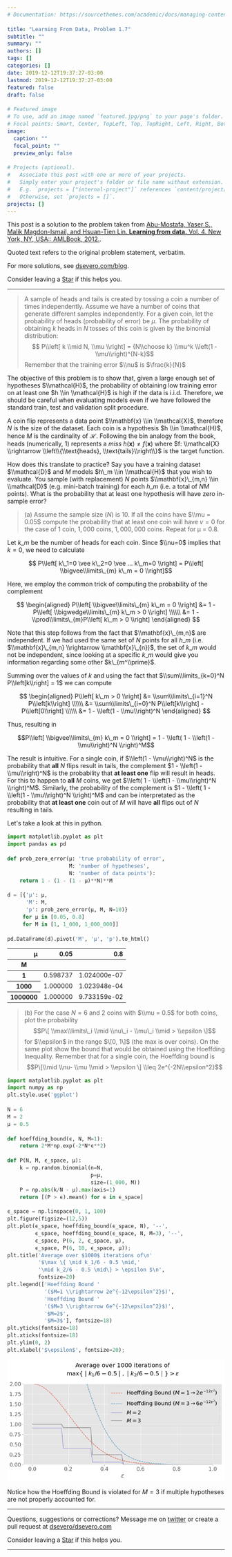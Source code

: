 ```yaml
---
# Documentation: https://sourcethemes.com/academic/docs/managing-content/

title: "Learning From Data, Problem 1.7"
subtitle: ""
summary: ""
authors: []
tags: []
categories: []
date: 2019-12-12T19:37:27-03:00
lastmod: 2019-12-12T19:37:27-03:00
featured: false
draft: false

# Featured image
# To use, add an image named `featured.jpg/png` to your page's folder.
# Focal points: Smart, Center, TopLeft, Top, TopRight, Left, Right, BottomLeft, Bottom, BottomRight.
image:
  caption: ""
  focal_point: ""
  preview_only: false

# Projects (optional).
#   Associate this post with one or more of your projects.
#   Simply enter your project's folder or file name without extension.
#   E.g. `projects = ["internal-project"]` references `content/project/deep-learning/index.md`.
#   Otherwise, set `projects = []`.
projects: []
---
```


This post is a solution to the problem taken from [Abu-Mostafa, Yaser S., Malik Magdon-Ismail, and Hsuan-Tien Lin. **Learning from data.** Vol. 4. New York, NY, USA:: AMLBook, 2012.](http://www.amlbook.com).

Quoted text refers to the original problem statement, verbatim. 

For more solutions, see [dsevero.com/blog](/blog).

Consider leaving a <span style="text-shadow: none;"><a class="github-button" href="https://github.com/dsevero/dsevero.com" data-icon="octicon-star" data-size="small" data-show-count="true" aria-label="Star this on GitHub">Star</a><script async defer src="https://buttons.github.io/buttons.js"></script></span> if this helps you.

---

> A sample of heads and tails is created by tossing a coin a number of times independently. Assume we have a number of coins that generate different samples independently. For a given coin, let the probability of heads (probability of error) be $\mu$. The probability of obtaining $k$ heads in $N$ tosses of this coin is given by the binomial distribution:
> $$ P\\left[ k \\mid N, \\mu \\right] = {N\\choose k} \\mu^k \\left(1 - \\mu\\right)^{N-k}$$
> Remember that the training error $\\nu$ is $\frac{k}{N}$

The objective of this problem is to show that, given a large enough set of hypotheses $\\mathcal{H}$, the probability of obtaining low training error on at least one $h \\in \\mathcal{H}$ is high if the data is i.i.d. Therefore, we should be careful when evaluating models even if we have followed the standard train, test and validation split procedure.

A coin flip represents a data point $\\mathbf{x} \\in \\mathcal{X}$, therefore $N$ is the size of the dataset. Each coin is a hypothesis $h \\in \\mathcal{H}$, hence $M$ is the cardinality of $\mathcal{H}$. Following the bin analogy from the book, heads (numerically, $1$) represents a _miss_ $h(\mathbf{x}) \neq f(\mathbf{x})$ where $f: \\mathcal{X} \\rightarrow \\left\\{\\text{heads}, \\text{tails}\\right\\}$ is the target function.

How does this translate to practice? Say you have a training dataset $\\mathcal{D}$ and $M$ models $h\_m \\in \\mathcal{H}$ that you wish to evaluate. You sample (with replacement) $N$ points $\\mathbf{x}\_{m,n} \\in \\mathcal{D}$ (e.g. mini-batch training) for each $h\_m$ (i.e. a total of $NM$ points). What is the probability that at least one hypothesis will have zero in-sample error?

> (a) Assume the sample size $(N)$ is $10$. If all the coins have $\\mu = 0.05$ compute the probability that at least one coin will have $v = 0$ for the case of $1$ coin, $1,000$ coins, $1,000,000$ coins. Repeat for μ = 0.8.

Let $k\_m$ be the number of heads for each coin. Since $\\nu=0$ implies that $k=0$, we need to calculate

$$ P\\left[ k\_1=0 \vee k\_2=0 \vee ... k\_m=0 \\right] = P\\left[ \\bigvee\\limits\_{m} k\_m = 0 \\right]$$

Here, we employ the common trick of computing the probability of the complement

$$
\begin{aligned}
  P\\left[ \\bigvee\\limits\_{m} k\_m = 0 \\right] &= 1 - P\\left[ \\bigwedge\\limits\_{m} k\_m > 0 \\right] \\\\\\
                                                   &= 1 - \\prod\\limits\_{m}P\\left[ k\_m > 0 \\right]
\end{aligned}
$$

Note that this step follows from the fact that $\\mathbf{x}\_{m,n}$ are independent. If we had used the same set of $N$ points for all $h\_m$ (i.e. $\\mathbf{x}\_{m,n} \\rightarrow \\mathbf{x}\_{n})$, the set of $k\_m$ would not be independent, since looking at a specific $k\_m$ would give you information regarding some other $k\_{m^\\prime}$.

Summing over the values of $k$ and using the fact that $\\sum\\limits_{k=0}^N P\\left[k\\right] = 1$ we can compute 

$$
\begin{aligned}
  P\\left[ k\_m > 0 \\right] &= \\sum\\limits\_{i=1}^N P\\left[k\\right] \\\\\\
                             &= \\sum\\limits\_{i=0}^N P\\left[k\\right] - P\\left[0\\right] \\\\\\
                             &= 1 - \\left(1 - \\mu\\right)^N
\end{aligned}
$$

Thus, resulting in

$$P\\left[ \\bigvee\\limits\_{m} k\_m = 0 \\right] = 1 - \\left(  1 - \\left(1 - \\mu\\right)^N \\right)^M$$

The result is intuitive. For a single coin, if $\\left(1 - \\mu\\right)^N$ is the probability that **all** $N$ flips result in tails, the complement $1 - \\left(1 - \\mu\\right)^N$ is the probability that **at least one** flip will result in heads. For this to happen to **all** $M$ coins, we get $\\left(  1 - \\left(1 - \\mu\\right)^N \\right)^M$. Similarly, the probability of the complement is $1 - \\left(  1 - \\left(1 - \\mu\\right)^N \\right)^M$ and can be interpretated as the probability that **at least one** coin out of $M$ will have **all** flips out of $N$ resulting in tails.

Let's take a look at this in python.

```python
import matplotlib.pyplot as plt
import pandas as pd

def prob_zero_error(μ: 'true probability of error',
                    M: 'number of hypotheses',
                    N: 'number of data points'):
    return 1 - (1 - (1 - μ)**N)**M

d = [{'μ': μ, 
      'M': M, 
      'p': prob_zero_error(μ, M, N=10)} 
     for μ in [0.05, 0.8] 
     for M in [1, 1_000, 1_000_000]]

pd.DataFrame(d).pivot('M', 'μ', 'p').to_html()
```

<table>
  <thead>
    <tr style="text-align: right;">
      <th>μ</th>
      <th>0.05</th>
      <th>0.8</th>
    </tr>
    <tr>
      <th>M</th>
      <th></th>
      <th></th>
    </tr>
  </thead>
  <tbody>
    <tr>
      <th>1</th>
      <td>0.598737</td>
      <td>1.024000e-07</td>
    </tr>
    <tr>
      <th>1000</th>
      <td>1.000000</td>
      <td>1.023948e-04</td>
    </tr>
    <tr>
      <th>1000000</th>
      <td>1.000000</td>
      <td>9.733159e-02</td>
    </tr>
  </tbody>
</table>

> (b) For the case $N = 6$ and $2$ coins with $\\mu = 0.5$ for both coins, plot the probability $$P\[ \\max\\limits\_i \\mid \\nu\_i - \\mu\_i \\mid > \\epsilon \]$$ for $\\epsilon$ in the range $\[0, 1\]$ (the max is over coins). On the same plot show the bound that would be obtained using the Hoeffding Inequality. Remember that for a single coin, the Hoeffding bound is $$P\[\\mid \\nu- \\mu \\mid > \\epsilon \] \\leq 2e^{-2N\\epsilon^2}$$

```python
import matplotlib.pyplot as plt
import numpy as np
plt.style.use('ggplot')

N = 6
M = 2
μ = 0.5

def hoeffding_bound(ϵ, N, M=1):
    return 2*M*np.exp(-2*N*ϵ**2)

def P(N, M, ϵ_space, μ):
    k = np.random.binomial(n=N,
                           p=μ,
                           size=(1_000, M))
    P = np.abs(k/N - μ).max(axis=1)
    return [(P > ϵ).mean() for ϵ in ϵ_space]

ϵ_space = np.linspace(0, 1, 100)
plt.figure(figsize=(12,5))
plt.plot(ϵ_space, hoeffding_bound(ϵ_space, N), '--',
         ϵ_space, hoeffding_bound(ϵ_space, N, M=3), '--', 
         ϵ_space, P(6, 2, ϵ_space, μ),
         ϵ_space, P(6, 10, ϵ_space, μ));
plt.title('Average over $1000$ iterations of\n'
          '$\max \{ \mid k_1/6 - 0.5 \mid,'
          '\mid k_2/6 - 0.5 \mid\} > \epsilon $\n',
          fontsize=20)
plt.legend(['Hoeffding Bound '
            '($M=1 \\rightarrow 2e^{-12\epsilon^2}$)',
            'Hoeffding Bound '
            '($M=3 \\rightarrow 6e^{-12\epsilon^2}$)',
            '$M=2$',
            '$M=3$'], fontsize=18)
plt.yticks(fontsize=18)
plt.xticks(fontsize=18)
plt.ylim(0, 2)
plt.xlabel('$\epsilon$', fontsize=20);
```
![b.png](b.png)

Notice how the Hoeffding Bound is violated for $M=3$ if multiple hypotheses are not properly accounted for.

<!---
> [Hint: Use $P\[A\\space\\text{or}\\space B\] = P\[A\] + P\[B\] \\space \\space \\space \\space P\[A\\space\\text{and}\\space B\] = P\[A\] + P\[B\] - P\[A\] P\[B\]$, where the last equality follows by independence, to evaluate $P\[\\max \\dots \]]$.
-->


---
Questions, suggestions or corrections? Message me on [twitter](https://twitter.com/_dsevero) or create a pull request at [dsevero/dsevero.com](https://github.com/dsevero/dsevero.com)

Consider leaving a <span style="text-shadow: none;"><a class="github-button" href="https://github.com/dsevero/dsevero.com" data-icon="octicon-star" data-size="small" data-show-count="true" aria-label="Star this on GitHub">Star</a><script async defer src="https://buttons.github.io/buttons.js"></script></span> if this helps you.

---
